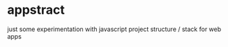 appstract
=========

just some experimentation with javascript project structure / stack for web apps
